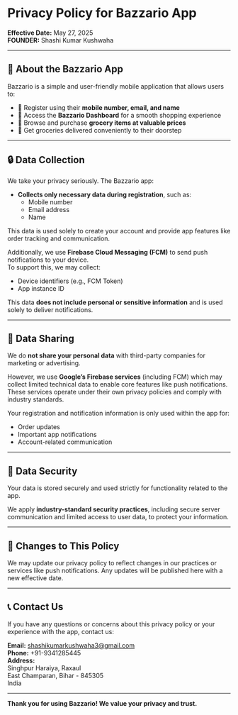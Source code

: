 # Privacy Policy for Bazzario App

**Effective Date:** May 27, 2025  
**FOUNDER:** Shashi Kumar Kushwaha

---

## 📘 About the Bazzario App

Bazzario is a simple and user-friendly mobile application that allows users to:

- 📱 Register using their **mobile number, email, and name**  
- 🛒 Access the **Bazzario Dashboard** for a smooth shopping experience  
- 🧺 Browse and purchase **grocery items at valuable prices**  
- 🚚 Get groceries delivered conveniently to their doorstep

---

## 🔒 Data Collection

We take your privacy seriously. The Bazzario app:

- **Collects only necessary data during registration**, such as:
  - Mobile number  
  - Email address  
  - Name  

This data is used solely to create your account and provide app features like order tracking and communication.

Additionally, we use **Firebase Cloud Messaging (FCM)** to send push notifications to your device.  
To support this, we may collect:
- Device identifiers (e.g., FCM Token)
- App instance ID

This data **does not include personal or sensitive information** and is used solely to deliver notifications.

---

## 🔁 Data Sharing

We do **not share your personal data** with third-party companies for marketing or advertising.

However, we use **Google’s Firebase services** (including FCM) which may collect limited technical data to enable core features like push notifications. These services operate under their own privacy policies and comply with industry standards.

Your registration and notification information is only used within the app for:
- Order updates  
- Important app notifications  
- Account-related communication

---

## 🔐 Data Security

Your data is stored securely and used strictly for functionality related to the app.

We apply **industry-standard security practices**, including secure server communication and limited access to user data, to protect your information.

---

## 📝 Changes to This Policy

We may update our privacy policy to reflect changes in our practices or services like push notifications. Any updates will be published here with a new effective date.

---

## 📞 Contact Us

If you have any questions or concerns about this privacy policy or your experience with the app, contact us:

**Email:** [shashikumarkushwaha3@gmail.com](mailto:shashikumarkushwaha3@gmail.com)  
**Phone:** +91-9341285445  
**Address:**  
Singhpur Haraiya, Raxaul  
East Champaran, Bihar - 845305  
India

---

**Thank you for using Bazzario! We value your privacy and trust.**
